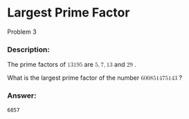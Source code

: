 # Largest Prime Factor
Problem 3
### Description:
The prime factors of <math xmlns="http://www.w3.org/1998/Math/MathML">
  <mn>13195</mn>
</math>
 are <math xmlns="http://www.w3.org/1998/Math/MathML">
  <mn>5</mn>
  <mo>,</mo>
  <mn>7</mn>
  <mo>,</mo>
  <mn>13</mn>
</math>
 and <math xmlns="http://www.w3.org/1998/Math/MathML">
  <mn>29</mn>
</math>
.

What is the largest prime factor of the number <math xmlns="http://www.w3.org/1998/Math/MathML">
  <mn>600851475143</mn>
</math>
?

### Answer:
```
6857
```